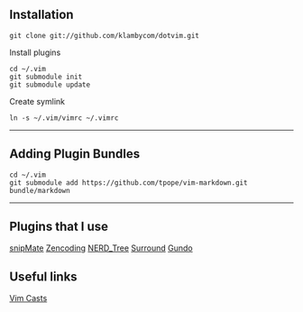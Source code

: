 Installation
------------

	git clone git://github.com/klambycom/dotvim.git

Install plugins

	cd ~/.vim
	git submodule init
	git submodule update

Create symlink

	ln -s ~/.vim/vimrc ~/.vimrc

***

Adding Plugin Bundles
---------------------

	cd ~/.vim
	git submodule add https://github.com/tpope/vim-markdown.git bundle/markdown

***

Plugins that I use
------------------

[snipMate](https://github.com/msanders/snipmate.vim)
[Zencoding](https://github.com/mattn/zencoding-vim)
[NERD_Tree](https://github.com/vim-scripts/The-NERD-tree)
[Surround](https://github.com/tpope/vim-surround)
[Gundo](https://github.com/sjl/gundo.vim)


Useful links
------------

[Vim Casts](http://www.vimcasts.org/)
